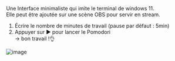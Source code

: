 Une Interface minimaliste qui imite le terminal de windows 11.<br>
Elle peut être ajoutée sur une scène OBS pour servir en stream.<br>
  1. Écrire le nombre de minutes de travail (pause par défaut : 5min)
  2. Appuyer sur ▶️ pour lancer le Pomodori<br>
→ bon travail !👌

![image](https://github.com/user-attachments/assets/2498dfae-4969-4bd0-a931-d2b8c161549e)
